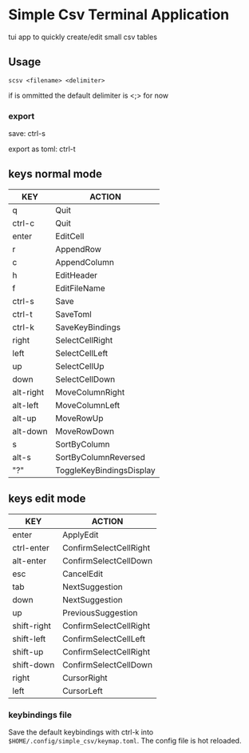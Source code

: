 # Simple Csv Terminal Application
tui app to quickly create/edit small csv tables

## Usage
`scsv <filename> <delimiter>`

if <delimiter> is ommitted the default delimiter is <;> for now

### export
save: ctrl-s

export as toml: ctrl-t


## keys normal mode
| KEY | ACTION|
| - | - |
| q | Quit |
| ctrl-c | Quit |
| enter | EditCell |
| r | AppendRow |
| c | AppendColumn |
| h | EditHeader |
| f | EditFileName |
| ctrl-s | Save |
| ctrl-t | SaveToml |
| ctrl-k | SaveKeyBindings |
| right | SelectCellRight |
| left | SelectCellLeft |
| up | SelectCellUp |
| down | SelectCellDown |
| alt-right | MoveColumnRight |
| alt-left | MoveColumnLeft |
| alt-up | MoveRowUp |
| alt-down | MoveRowDown |
| s | SortByColumn |
| alt-s | SortByColumnReversed |
| "?" | ToggleKeyBindingsDisplay |

## keys edit mode
| KEY | ACTION|
| - | - |
| enter | ApplyEdit |
  | ctrl-enter | ConfirmSelectCellRight |
  | alt-enter | ConfirmSelectCellDown |
  | esc | CancelEdit |
  | tab | NextSuggestion |
  | down | NextSuggestion |
  | up | PreviousSuggestion |
  | shift-right | ConfirmSelectCellRight |
  | shift-left | ConfirmSelectCellLeft |
  | shift-up | ConfirmSelectCellRight |
  | shift-down | ConfirmSelectCellDown |
  | right | CursorRight |
  | left | CursorLeft |

  ### keybindings file
  Save the default keybindings with ctrl-k into `$HOME/.config/simple_csv/keymap.toml`.
  The config file is hot reloaded.
